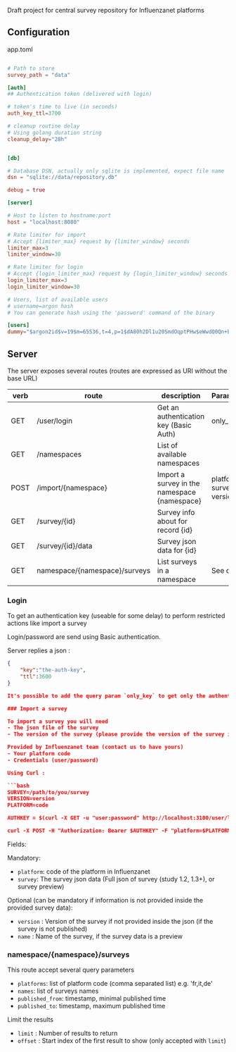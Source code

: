 Draft project for central survey repository for Influenzanet platforms

## Configuration

app.toml
```toml

# Path to store 
survey_path = "data"

[auth]
## Authentication token (delivered with login)

# token's time to live (in seconds)
auth_key_ttl=3700

# cleanup routine delay
# Using golang duration string 
cleanup_delay="28h" 


[db]

# Database DSN, actually only sqlite is implemented, expect file name
dsn = "sqlite://data/repository.db"

debug = true

[server]

# Host to listen to hostname:port
host = "localhost:8080"

# Rate limiter for import
# Accept {limiter_max} request by {limiter_window} seconds
limiter_max=3
limiter_window=30

# Rate limiter for login
# Accept {login_limiter_max} request by {login_limiter_window} seconds
login_limiter_max=3
login_limiter_window=30

# Users, list of available users
# username=argon hash
# You can generate hash using the 'password' command of the binary

[users] 
dummy="$argon2id$v=19$m=65536,t=4,p=1$dA80h2Dl1u20SmdOqptPHw$eWwdQ0Qn+b8goFJ8xUB0P2RKPRTNu5+pzMxFLQ5rxvA"

```

## Server

The server exposes several routes (routes are expressed as URI without the base URL)

| verb |route                             |  description                                 | Parameters  |
|------|----------------------------------|----------------------------------------------| ----------- |
| GET  | /user/login                      | Get an authentication key (Basic Auth)       |  only_key   |
| GET  | /namespaces                      | List of available namespaces                 |             |
| POST | /import/{namespace}              | Import a survey in the namespace {namespace} | platform, survey, version  |
| GET  | /survey/{id}                     | Survey info about for record {id}            |             |
| GET  | /survey/{id}/data                | Survey json data for {id}                    |             |
| GET  | namespace/{namespace}/surveys    | List surveys in a namespace                  | See details |

### Login

To get an authentication key (useable for some delay) to perform restricted actions like import a survey

Login/password are send using Basic authentication.

Server replies a json :
```json
{
    "key":"the-auth-key",
    "ttl":3600
}

It's possible to add the query param `only_key` to get only the authentication key as body content (for use in script)

### Import a survey

To import a survey you will need
- The json file of the survey
- The version of the survey (please provide the version of the survey in your influenzanet platform with the form 'yy-mm-xx')

Provided by Influenzanet team (contact us to have yours)
- Your platform code
- Credentials (user/password)

Using Curl :

```bash
SURVEY=/path/to/you/survey
VERSION=version
PLATFORM=code

AUTHKEY = $(curl -X GET -u "user:password" http://localhost:3100/user/login?only_key=1)

curl -X POST -H "Authorization: Bearer $AUTHKEY" -F "platform=$PLATFORM" -F "survey=@$SURVEY" http://localhost:8080/import/influenzanet
```

Fields:

Mandatory:
- `platform`:  code of the platform in Influenzanet
- `survey`: The survey json data (Full json of survey (study 1.2, 1.3+), or survey preview)

Optional (can be mandatory if information is not provided inside the provided survey data):

- `version` : Version of the survey if not provided inside the json (if the survey is not published)
- `name` : Name of the survey, if the survey data is a preview

### namespace/{namespace}/surveys

This route accept several query parameters


- `platforms`: list of platform code (comma separated list) e.g. 'fr,it,de'
- `names`: list of surveys names
- `published_from`: timestamp, minimal published time
- `published_to`: timestamp, maximum published time

Limit the results
- `limit`  : Number of results to return
- `offset` : Start index of the first result to show (only accepted with `limit`)